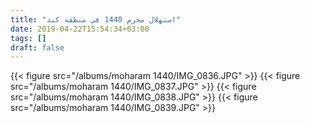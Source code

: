 ```yaml
---
title: "استهلال محرم 1440 في منظقة كبد"
date: 2019-04-22T15:54:34+03:00
tags: []
draft: false
---
```


{{< figure src="/albums/moharam 1440/IMG_0836.JPG" >}}
{{< figure src="/albums/moharam 1440/IMG_0837.JPG" >}}
{{< figure src="/albums/moharam 1440/IMG_0838.JPG" >}}
{{< figure src="/albums/moharam 1440/IMG_0839.JPG" >}}
